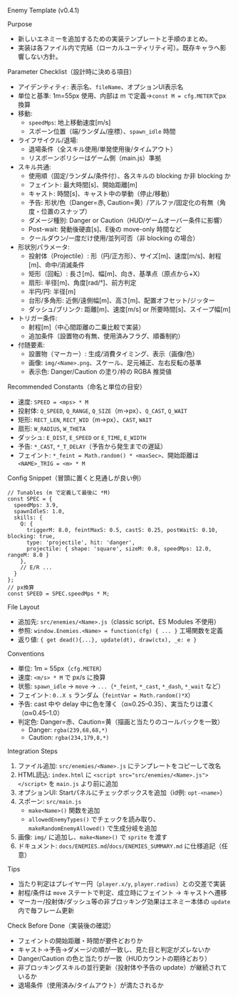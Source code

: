 Enemy Template (v0.4.1)

Purpose
- 新しいエネミーを追加するための実装テンプレートと手順のまとめ。
- 実装は各ファイル内で完結（ローカルユーティリティ可）。既存キャラへ影響しない方針。

Parameter Checklist（設計時に決める項目）
- アイデンティティ: 表示名、`fileName`、オプションUI表示名
- 単位と基準: 1m=55px 使用、内部は m で定義→`const M = cfg.METER`でpx換算
- 移動:
  - `speedMps`: 地上移動速度[m/s]
  - スポーン位置（端/ランダム/座標）、`spawn_idle` 時間
- ライフサイクル/退場:
  - 退場条件（全スキル使用/単発使用後/タイムアウト）
  - リスポーンポリシーはゲーム側（main.js）準拠
- スキル共通:
  - 使用順（固定/ランダム/条件付）、各スキルの blocking か非 blocking か
  - フェイント: 最大時間[s]、開始距離[m]
  - キャスト: 時間[s]、キャスト中の挙動（停止/移動）
  - 予告: 形状/色（Danger=赤, Caution=黄）/アルファ/固定化の有無（角度・位置のスナップ）
  - ダメージ種別: Danger or Caution（HUD/ゲームオーバー条件に影響）
  - Post-wait: 発動後硬直[s]、E後の move-only 時間など
  - クールダウン/一度だけ使用/並列可否（非 blocking の場合）
- 形状別パラメータ:
  - 投射体（Projectile）: 形（円/正方形）、サイズ[m]、速度[m/s]、射程[m]、命中/消滅条件
  - 矩形（回転）: 長さ[m]、幅[m]、向き、基準点（原点から+X）
  - 扇形: 半径[m]、角度[rad/°]、前方判定
  - 半円/円: 半径[m]
  - 台形/多角形: 近側/遠側幅[m]、高さ[m]、配置オフセット/ジッター
  - ダッシュ/ブリンク: 距離[m]、速度[m/s] or 所要時間[s]、スイープ幅[m]
- トリガー条件:
  - 射程[m]（中心間距離の二乗比較で実装）
  - 追加条件（設置物の有無、使用済みフラグ、順番制約）
- 付随要素:
  - 設置物（マーカー）: 生成/消費タイミング、表示（画像/色）
  - 画像: `img/<Name>.png`、スケール、足元補正、左右反転の基準
  - 表示色: Danger/Caution の塗り/枠の RGBA 推奨値

Recommended Constants（命名と単位の目安）
- 速度: `SPEED = <mps> * M`
- 投射体: `Q_SPEED`, `Q_RANGE`, `Q_SIZE`（m→px）、`Q_CAST`, `Q_WAIT`
- 矩形: `RECT_LEN`, `RECT_WID`（m→px）、`CAST`, `WAIT`
- 扇形: `W_RADIUS`, `W_THETA`
- ダッシュ: `E_DIST`, `E_SPEED` or `E_TIME`, `E_WIDTH`
- 予告: `*_CAST`, `*_T_DELAY`（予告から発生までの遅延）
- フェイント: `*_feint = Math.random() * <maxSec>`、開始距離は `<NAME>_TRIG = <m> * M`

Config Snippet（冒頭に置くと見通しが良い例）
```
// Tunables (m で定義して最後に *M)
const SPEC = {
  speedMps: 3.9,
  spawnIdleS: 1.0,
  skills: {
    Q: {
      triggerM: 8.0, feintMaxS: 0.5, castS: 0.25, postWaitS: 0.10, blocking: true,
      type: 'projectile', hit: 'danger',
      projectile: { shape: 'square', sizeM: 0.8, speedMps: 12.0, rangeM: 8.0 }
    },
    // E/R ...
  }
};
// px換算
const SPEED = SPEC.speedMps * M;
```

File Layout
- 追加先: `src/enemies/<Name>.js`（classic script、ES Modules 不使用）
- 参照: `window.Enemies.<Name> = function(cfg) { ... }` 工場関数を定義
- 返り値: `{ get dead(){...}, update(dt), draw(ctx), _e: e }`

Conventions
- 単位: 1m = 55px（`cfg.METER`）
- 速度: `<m/s> * M` で px/s に換算
- 状態: `spawn_idle` → `move` → `...`（`*_feint`, `*_cast`, `*_dash`, `*_wait` など）
- フェイント: `0..X s` ランダム（`feintVar = Math.random()*X`）
- 予告: cast 中や delay 中に色を薄く（α≈0.25–0.35）、実当たりは濃く（α≈0.45–1.0）
- 判定色: Danger=赤、Caution=黄（描画と当たりのコールバックを一致）
  - Danger: `rgba(239,68,68,*)`
  - Caution: `rgba(234,179,8,*)`

Integration Steps
1) ファイル追加: `src/enemies/<Name>.js` にテンプレートをコピーして改名
2) HTML読込: `index.html` に `<script src="src/enemies/<Name>.js"></script>` を `main.js` より前に追加
3) オプションUI: Startパネルにチェックボックスを追加（id例: `opt-<name>`）
4) スポーン: `src/main.js`
   - `make<Name>()` 関数を追加
   - `allowedEnemyTypes()` でチェックを読み取り、`makeRandomEnemyAllowed()` で生成分岐を追加
5) 画像: `img/` に追加し、`make<Name>()` で `sprite` を渡す
6) ドキュメント: `docs/ENEMIES.md`/`docs/ENEMIES_SUMMARY.md` に仕様追記（任意）

Tips
- 当たり判定はプレイヤー円（`player.x/y`, `player.radius`）との交差で実装
- 射程/条件は `move` ステートで判定、成立時にフェイント → キャストへ遷移
- マーカー/投射体/ダッシュ等の非ブロッキング効果はエネミー本体の `update` 内で毎フレーム更新

Check Before Done（実装後の確認）
- フェイントの開始距離・時間が要件どおりか
- キャスト→予告→ダメージの順が一致し、見た目と判定がズレないか
- Danger/Caution の色と当たりが一致（HUDカウントの期待どおり）
- 非ブロッキングスキルの並行更新（投射体や予告の update）が継続されているか
- 退場条件（使用済み/タイムアウト）が満たされるか

